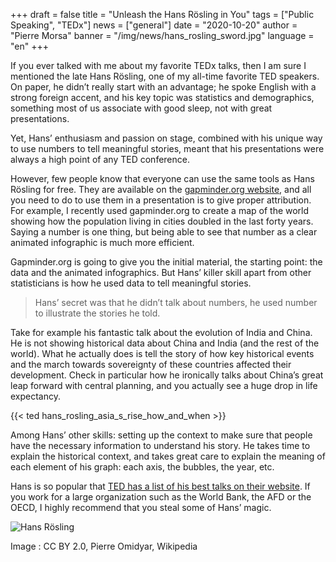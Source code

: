 +++
draft = false
title = "Unleash the Hans Rösling in You"
tags = ["Public Speaking", "TEDx"]
news = ["general"]
date = "2020-10-20"
author = "Pierre Morsa"
banner = "/img/news/hans_rosling_sword.jpg"
language = "en"
+++

If you ever talked with me about my favorite TEDx talks, then I am sure I mentioned the late Hans Rösling, one of my all-time favorite TED speakers. On paper, he didn’t really start with an advantage; he spoke English with a strong foreign accent, and his key topic was statistics and demographics, something most of us associate with good sleep, not with great presentations.

Yet, Hans’ enthusiasm and passion on stage, combined with his unique way to use numbers to tell meaningful stories, meant that his presentations were always a high point of any TED conference.

However, few people know that everyone can use the same tools as Hans Rösling for free. They are available on the [gapminder.org website](https://gapminder.org), and all you need to do to use them in a presentation is to give proper attribution. For example, I recently used gapminder.org to create a map of the world showing how the population living in cities doubled in the last forty years. Saying a number is one thing, but being able to see that number as a clear animated infographic is much more efficient.

Gapminder.org is going to give you the initial material, the starting point: the data and the animated infographics. But Hans’ killer skill apart from other statisticians is how he used data to tell meaningful stories.

> Hans’ secret was that he didn’t talk about numbers, he used number to illustrate the stories he told.

Take for example his fantastic talk about the evolution of India and China. He is not showing historical data about China and India (and the rest of the world). What he actually does is tell the story of how key historical events and the march towards sovereignty of these countries affected their development. Check in particular how he ironically talks about China’s great leap forward with central planning, and you actually see a huge drop in life expectancy.

{{< ted hans_rosling_asia_s_rise_how_and_when >}}

Among Hans’ other skills: setting up the context to make sure that people have the necessary information to understand his story. He takes time to explain the historical context, and takes great care to explain the meaning of each element of his graph: each axis, the bubbles, the year, etc.

Hans is so popular that [TED has a list of his best talks on their website](https://www.ted.com/playlists/474/the_best_hans_rosling_talks_yo). If you work for a large organization such as the World Bank, the AFD or the OECD, I highly recommend that you steal some of Hans’ magic.

![Hans Rösling](/img/news/hans_rosling_sword.jpg)

Image : CC BY 2.0, Pierre Omidyar, Wikipedia